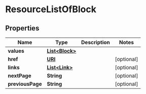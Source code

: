 

# ResourceListOfBlock

## Properties

Name | Type | Description | Notes
------------ | ------------- | ------------- | -------------
**values** | [**List&lt;Block&gt;**](Block.md) |  | 
**href** | [**URI**](URI.md) |  |  [optional]
**links** | [**List&lt;Link&gt;**](Link.md) |  |  [optional]
**nextPage** | **String** |  |  [optional]
**previousPage** | **String** |  |  [optional]



